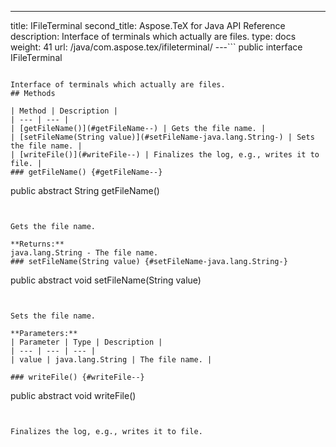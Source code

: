 ---
title: IFileTerminal
second_title: Aspose.TeX for Java API Reference
description: Interface of terminals which actually are files.
type: docs
weight: 41
url: /java/com.aspose.tex/ifileterminal/
---```
public interface IFileTerminal
```

Interface of terminals which actually are files.
## Methods

| Method | Description |
| --- | --- |
| [getFileName()](#getFileName--) | Gets the file name. |
| [setFileName(String value)](#setFileName-java.lang.String-) | Sets the file name. |
| [writeFile()](#writeFile--) | Finalizes the log, e.g., writes it to file. |
### getFileName() {#getFileName--}
```
public abstract String getFileName()
```


Gets the file name.

**Returns:**
java.lang.String - The file name.
### setFileName(String value) {#setFileName-java.lang.String-}
```
public abstract void setFileName(String value)
```


Sets the file name.

**Parameters:**
| Parameter | Type | Description |
| --- | --- | --- |
| value | java.lang.String | The file name. |

### writeFile() {#writeFile--}
```
public abstract void writeFile()
```


Finalizes the log, e.g., writes it to file.

